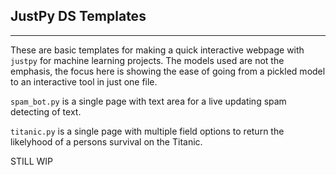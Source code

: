 ## JustPy DS Templates
---
These are basic templates for making a quick interactive webpage with `justpy` for machine learning projects. The models used are not the emphasis, the focus here is showing the ease of going from a pickled model to an interactive tool in just one file. 

`spam_bot.py` is a single page with text area for a live updating spam detecting of text. 

`titanic.py` is a single page with multiple field options to return the likelyhood of a persons survival on the Titanic.

STILL WIP